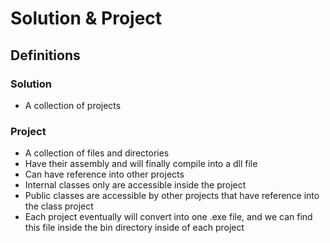 # Solution & Project

## Definitions

### Solution

- A collection of projects

### Project

- A collection of files and directories
- Have their assembly and will finally compile into a dll file
- Can have reference into other projects
- Internal classes only are accessible inside the project
- Public classes are accessible by other projects that have reference into the class project
- Each project eventually will convert into one .exe file, and we can find this file inside the bin directory inside of each project

